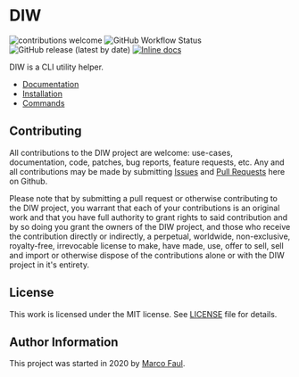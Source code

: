 # DIW

![contributions welcome](https://img.shields.io/badge/contributions-welcome-brightgreen.svg?style=flat)
![GitHub Workflow Status](https://img.shields.io/github/workflow/status/MarcoFaul/diw/Create%20release)
![GitHub release (latest by date)](https://img.shields.io/github/v/release/MarcoFaul/diw)
[![Inline docs](http://inch-ci.org/github/MarcoFaul/diw.svg?branch=master)](http://inch-ci.org/github/MarcoFaul/diw)

DIW is a CLI utility helper.

* [Documentation](https://diw-tool.netlify.app/)
* [Installation](https://diw-tool.netlify.app/installation.html)
* [Commands](https://diw-tool.netlify.app/commands.html)



## Contributing

All contributions to the DIW project are welcome: use-cases, documentation, code, patches, bug reports, feature requests, etc. Any and all contributions may be made by submitting [Issues](https://github.com/MarcoFaul/diw/issues) and [Pull Requests](https://github.com/MarcoFaul/diw/pulls) here on Github.

Please note that by submitting a pull request or otherwise contributing to the DIW project, you warrant that each of your contributions is an original work and that you have full authority to grant rights to said contribution and by so doing you grant the owners of the DIW project, and those who receive the contribution directly or indirectly, a perpetual, worldwide, non-exclusive, royalty-free, irrevocable license to make, have made, use, offer to sell, sell and import or otherwise dispose of the contributions alone or with the DIW project in it's entirety.

## License

This work is licensed under the MIT license. See [LICENSE](https://github.com/MarcoFaul/diw/blob/master/LICENSE) file for details.

## Author Information

This project was started in 2020 by [Marco Faul](https://github.com/MarcoFaul).
